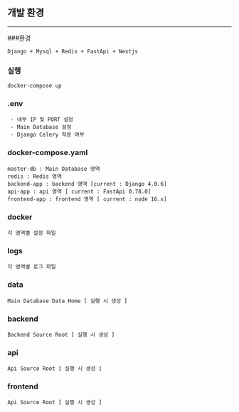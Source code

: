 ## 개발 환경

---
###환경  
~~~
Django + Mysql + Redis + FastApi + Nextjs
~~~

### 실행
~~~shell
docker-compose up
~~~

### .env
~~~
 - 내부 IP 및 PORT 설정
 - Main Database 설정
 - Django Celery 적용 여부
~~~

### docker-compose.yaml
~~~
master-db : Main Database 영역
redis : Redis 영역
backend-app : backend 영역 [current : Django 4.0.6]
api-app : api 영역 [ current : FastApi 0.78.0]
frontend-app : frontend 영역 [ current : node 16.x]
~~~

### docker
~~~
각 영역별 설정 파일
~~~

### logs
~~~
각 영역별 로그 파일
~~~

### data
~~~
Main Database Data Home [ 실행 시 생성 ] 
~~~

### backend
~~~
Backend Source Root [ 실행 시 생성 ]
~~~

### api
~~~
Api Source Root [ 실행 시 생성 ]
~~~

### frontend
~~~
Api Source Root [ 실행 시 생성 ]
~~~



